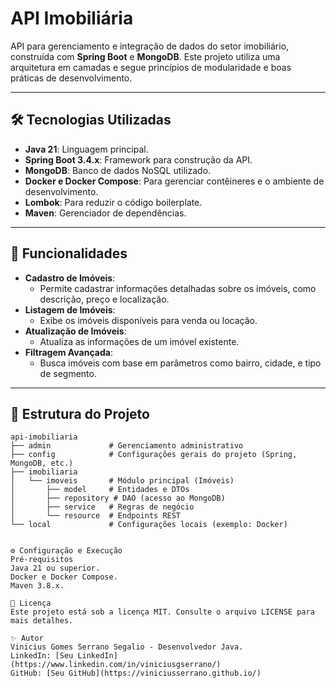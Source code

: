 # API Imobiliária

API para gerenciamento e integração de dados do setor imobiliário, construída com **Spring Boot** e **MongoDB**. Este projeto utiliza uma arquitetura em camadas e segue princípios de modularidade e boas práticas de desenvolvimento.

---

## 🛠️ Tecnologias Utilizadas

- **Java 21**: Linguagem principal.
- **Spring Boot 3.4.x**: Framework para construção da API.
- **MongoDB**: Banco de dados NoSQL utilizado.
- **Docker e Docker Compose**: Para gerenciar contêineres e o ambiente de desenvolvimento.
- **Lombok**: Para reduzir o código boilerplate.
- **Maven**: Gerenciador de dependências.

---

## 🚀 Funcionalidades

- **Cadastro de Imóveis**:
  - Permite cadastrar informações detalhadas sobre os imóveis, como descrição, preço e localização.
- **Listagem de Imóveis**:
  - Exibe os imóveis disponíveis para venda ou locação.
- **Atualização de Imóveis**:
  - Atualiza as informações de um imóvel existente.
- **Filtragem Avançada**:
  - Busca imóveis com base em parâmetros como bairro, cidade, e tipo de segmento.

---

## 📂 Estrutura do Projeto

```plaintext
api-imobiliaria
├── admin             # Gerenciamento administrativo
├── config            # Configurações gerais do projeto (Spring, MongoDB, etc.)
├── imobiliaria
│   └── imoveis       # Módulo principal (Imóveis)
│       ├── model     # Entidades e DTOs
│       ├── repository # DAO (acesso ao MongoDB)
│       ├── service   # Regras de negócio
│       └── resource  # Endpoints REST
└── local             # Configurações locais (exemplo: Docker)


⚙️ Configuração e Execução
Pré-requisitos
Java 21 ou superior.
Docker e Docker Compose.
Maven 3.8.x.

📜 Licença
Este projeto está sob a licença MIT. Consulte o arquivo LICENSE para mais detalhes.

✨ Autor
Vinicius Gomes Serrano Segalio - Desenvolvedor Java.
LinkedIn: [Seu LinkedIn](https://www.linkedin.com/in/viniciusgserrano/)
GitHub: [Seu GitHub](https://viniciusserrano.github.io/)
